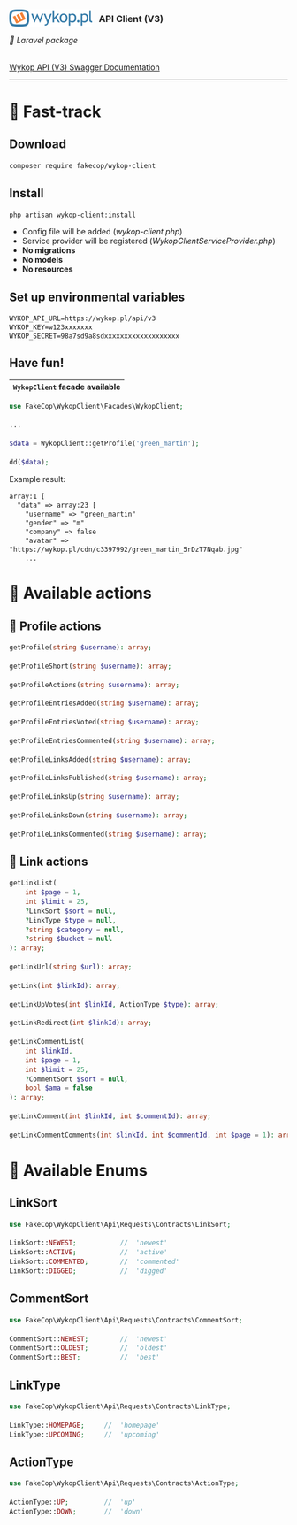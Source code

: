 <h3>
    <img src="wykop-logo.svg" style="margin-bottom: -8px; margin-right: 8px;" width="150px" alt="wykop.pl"/> <span style="color: #222222;">API Client (V3)</span>
</h3>

###### 🔌 Laravel package

 [Wykop API (V3) Swagger Documentation](https://doc.wykop.pl/)

---  

# 🚀 Fast-track

## Download

`composer require fakecop/wykop-client`

## Install

`php artisan wykop-client:install`

* Config file will be added (_wykop-client.php_)
* Service provider will be registered (_WykopClientServiceProvider.php_)
* **No migrations**
* **No models**
* **No resources**

## Set up environmental variables

```dotenv
WYKOP_API_URL=https://wykop.pl/api/v3
WYKOP_KEY=w123xxxxxxx
WYKOP_SECRET=98a7sd9a8sdxxxxxxxxxxxxxxxxxxx
```
## Have fun!

| `WykopClient` facade available |
|---------------------------------------------------------------------------------------------|

```PHP
use FakeCop\WykopClient\Facades\WykopClient;

...

$data = WykopClient::getProfile('green_martin');

dd($data);
```

Example result:

```text
array:1 [
  "data" => array:23 [
    "username" => "green_martin"
    "gender" => "m"
    "company" => false
    "avatar" => "https://wykop.pl/cdn/c3397992/green_martin_5rDzT7Nqab.jpg"
    ...
```

# 📜 Available actions

## 🧑 Profile actions

```PHP
getProfile(string $username): array;  

getProfileShort(string $username): array;  

getProfileActions(string $username): array;  

getProfileEntriesAdded(string $username): array;  

getProfileEntriesVoted(string $username): array;  

getProfileEntriesCommented(string $username): array;  

getProfileLinksAdded(string $username): array;  

getProfileLinksPublished(string $username): array;  

getProfileLinksUp(string $username): array;  

getProfileLinksDown(string $username): array;  

getProfileLinksCommented(string $username): array;
```

## 🔗 Link actions

```PHP
getLinkList(
    int $page = 1,
    int $limit = 25,
    ?LinkSort $sort = null,
    ?LinkType $type = null,
    ?string $category = null,
    ?string $bucket = null
): array; 

getLinkUrl(string $url): array; 

getLink(int $linkId): array; 

getLinkUpVotes(int $linkId, ActionType $type): array; 

getLinkRedirect(int $linkId): array;

getLinkCommentList(
    int $linkId,
    int $page = 1,
    int $limit = 25,
    ?CommentSort $sort = null,
    bool $ama = false
): array;

getLinkComment(int $linkId, int $commentId): array;

getLinkCommentComments(int $linkId, int $commentId, int $page = 1): array;
```

# 🚧 Available Enums

## LinkSort

```PHP
use FakeCop\WykopClient\Api\Requests\Contracts\LinkSort;

LinkSort::NEWEST;		    //	'newest'
LinkSort::ACTIVE;		    //	'active'
LinkSort::COMMENTED;	    //	'commented'
LinkSort::DIGGED;		    //	'digged'
```

## CommentSort

```PHP
use FakeCop\WykopClient\Api\Requests\Contracts\CommentSort;

CommentSort::NEWEST;		//  'newest'
CommentSort::OLDEST;		//	'oldest'
CommentSort::BEST;	        //	'best'
```

## LinkType

```PHP
use FakeCop\WykopClient\Api\Requests\Contracts\LinkType;

LinkType::HOMEPAGE;		//  'homepage'
LinkType::UPCOMING;		//  'upcoming'
```

## ActionType

```PHP
use FakeCop\WykopClient\Api\Requests\Contracts\ActionType;

ActionType::UP;         //  'up'
ActionType::DOWN;       //  'down'
```

